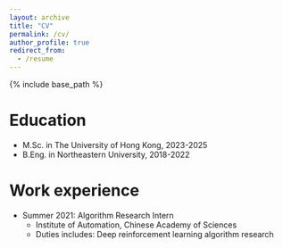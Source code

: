 ```yaml
---
layout: archive
title: "CV"
permalink: /cv/
author_profile: true
redirect_from:
  - /resume
---
```


{% include base_path %}

Education
======
* M.Sc. in The University of Hong Kong, 2023-2025
* B.Eng. in Northeastern University, 2018-2022

Work experience
======
* Summer 2021: Algorithm Research Intern
  * Institute of Automation, Chinese Academy of Sciences
  * Duties includes: Deep reinforcement learning algorithm research
  
